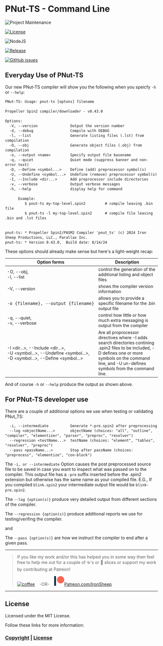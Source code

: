 # PNut-TS - Command Line

![Project Maintenance][maintenance-shield]

[![License][license-shield]](LICENSE)

![NodeJS][node-badge]

[![Release][Release-shield]](https://github.com/ironsheep/PNut-TS/releases)

[![GitHub issues][Issues-shield]](https://github.com/ironsheep/PNut-TS/issues)

## Everyday Use of PNut-TS

Our new PNut-TS compiler will show you the following when you speicfy `-h` or `--help`:


```text 
PNut-TS: Usage: pnut-ts [optons] filename

Propeller Spin2 compiler/downloader - v0.43.0

Options:
  -V, --version               Output the version number
  -d, --debug                 Compile with DEBUG
  -l, --list                  Generate listing files (.lst) from compilation
  -O, --obj                   Generate object files (.obj) from compilation
  -o, --output <name>         Specify output file basename
  -q, --quiet                 Quiet mode (suppress banner and non-error text)
  -D, --Define <symbol...>    Define (add) preprocessor symbol(s)
  -U, --Undefine <symbol...>  Undefine (remove) preprocessor symbol(s)
  -I, --Include <dir...>      Add preprocessor include directories
  -v, --verbose               Output verbose messages
  -h, --help                  display help for command

      Example:
         $ pnut-ts my-top-level.spin2         # compile leaving .bin file
         $ pnut-ts -l my-top-level.spin2      # compile file leaving .bin and .lst files
         

pnut-ts: * Propeller Spin2/PASM2 Compiler 'pnut_ts' (c) 2024 Iron Sheep Productions, LLC., Parallax Inc.
pnut-ts: * Version 0.43.0,  Build date: 8/14/24
```

These options should already make sense but here's a light-weight recap:

| Option forms | Description |
| --- | --- |
| -O, --obj,<br>-l, --list | control the generation of the additional listing and object files
| -V, -\-version | shows the compiler version information
| <pre>-o {filename}, --output {filename}</pre> | allows you to provide a specific filename for the .bin output file
| -q, --quiet,<br>-v, --verbose | control how little or how much extra messaging is output from the compiler
| -I \<dir...\>, --Include \<dir...\>,<br>-U \<symbol...\>, --Undefine \<symbol...\>,<br>-D \<symbol...\>, --Define \<symbol...\> | Are all proprocessor directives where -I adds search directories contining .spin2 files to be included, -D defines one or more symbols on the command line, and -U un-defines symbols from the command line.

And of course `-h` or `--help` produce the output as shown above.



## For PNut-TS developer use

There are a couple of additional options we use when testing or validating PNut_TS:

```text
  -i, --intermediate          Generate *-pre.spin2 after preprocessing
  --log <objectName...>       objectName (choices: "all", "outline", "compiler", "elementizer", "parser", "preproc", "resolver")
  --regression <testName...>  testName (choices: "element", "tables", "resolver", "preproc")
  --pass <passName...>        Stop after passName (choices: "preprocess", "elementize", "con-block")

```

The `-i, or --intermediate` Option causes the post preprocessed source file to be saved in case you want to inspect what was passed on to the compiler.  This output file has a `-pre` suffix inserted before the .spin2 extension but otherwise has the same name as your compiled file.  E.G., If you compiled `blink.spin2` your intermediate output file would be `blink-pre.spin2`.

The `--log {option(s)}` produce very detailed output from different sections of the compiler.

The `--regression {option(s)}` produce additional reports we use for testing/verifing the compiler.

and 

The `--pass {option(s)}` are how we instruct the compiler to end after a given pass.

---

> If you like my work and/or this has helped you in some way then feel free to help me out for a couple of :coffee:'s or :pizza: slices or support my work by contributing at Patreon!
>
> [![coffee](https://www.buymeacoffee.com/assets/img/custom_images/black_img.png)](https://www.buymeacoffee.com/ironsheep) &nbsp;&nbsp; -OR- &nbsp;&nbsp; [![Patreon](./DOCs/images/patreon.png)](https://www.patreon.com/IronSheep?fan_landing=true)[Patreon.com/IronSheep](https://www.patreon.com/IronSheep?fan_landing=true)

---

## License

Licensed under the MIT License.

Follow these links for more information:

### [Copyright](copyright) | [License](LICENSE)

[maintenance-shield]: https://img.shields.io/badge/maintainer-stephen%40ironsheep%2ebiz-blue.svg?style=for-the-badge

[license-shield]: https://img.shields.io/badge/License-MIT-yellow.svg

[Release-shield]: https://img.shields.io/github/release/ironsheep/PNut-TS/all.svg

[Issues-shield]: https://img.shields.io/github/issues/ironsheep/PNut-TS.svg

[node-badge]: https://img.shields.io/badge/node.js-6DA55F?style=for-the-badge&logo=node.js&logoColor=white
